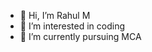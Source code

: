 - 👋 Hi, I’m Rahul M
- 👀 I’m interested in coding 
- 🌱 I’m currently pursuing MCA 
  

<!---
raahulm1/raahulm1 is a ✨ special ✨ repository because its `README.md` (this file) appears on your GitHub profile.
You can click the Preview link to take a look at your changes.
--->
